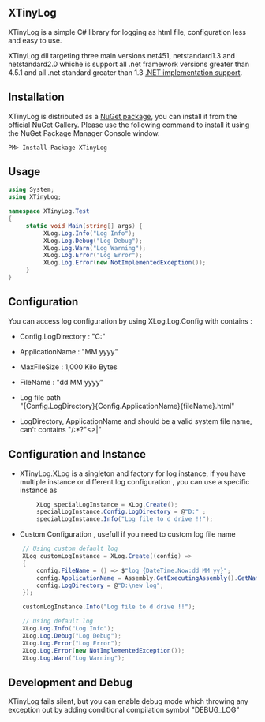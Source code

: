 ## XTinyLog

XTinyLog is a simple C# library for logging as html file, configuration less and easy to use.

XTinyLog dll targeting three main versions net451, netstandard1.3 and netstandard2.0 
whiche is support all .net framework versions greater than 4.5.1 and all .net standard greater than 1.3 [.NET implementation support](https://docs.microsoft.com/en-us/dotnet/standard/net-standard).

## Installation

XTinyLog is distributed as a [NuGet package](https://www.nuget.org/packages/XTinyLog), you can install it from the official NuGet Gallery. Please use the following command to install it using the NuGet Package Manager Console window.

```
PM> Install-Package XTinyLog
```

## Usage
```csharp
using System;
using XTinyLog;

namespace XTinyLog.Test
{
     static void Main(string[] args) {
		  XLog.Log.Info("Log Info");
          XLog.Log.Debug("Log Debug");
		  XLog.Log.Warn("Log Warning");
          XLog.Log.Error("Log Error");
          XLog.Log.Error(new NotImplementedException());
	 }
}
```

## Configuration
You can access log configuration by using XLog.Log.Config with contains :
- Config.LogDirectory 		: "C:\" 
- ApplicationName 		: "MM yyyy"
- MaxFileSize 			: 1,000 Kilo Bytes
- FileName  			: "dd MM yyyy"
	
- Log file path  
"{Config.LogDirectory}\{Config.ApplicationName}\{fileName}.html"
* LogDirectory, ApplicationName and should be a valid system file name, can't contains "\/:*?"<>|"
	
## Configuration and Instance 
- XTinyLog.XLog is a singleton and factory for log instance, if you have multiple instance or different log configuration , you can use a specific instance as

```csharp	
        XLog specialLogInstance = XLog.Create();
        specialLogInstance.Config.LogDirectory = @"D:" ;
        specialLogInstance.Info("Log file to d drive !!");
```

- Custom Configuration , usefull if you need to custom log file name 

```csharp	
	// Using custom default log 
	XLog customLogInstance = XLog.Create((config) =>
	{
		config.FileName = () => $"log_{DateTime.Now:dd MM yy}";
		config.ApplicationName = Assembly.GetExecutingAssembly().GetName().Name;
		config.LogDirectory = @"D:\new log";
	});

	customLogInstance.Info("Log file to d drive !!");

	// Using default log 
	XLog.Log.Info("Log Info");
	XLog.Log.Debug("Log Debug");
	XLog.Log.Error("Log Error");
	XLog.Log.Error(new NotImplementedException());
	XLog.Log.Warn("Log Warning");
```

## Development and Debug
XTinyLog fails silent, but you can enable debug mode which throwing any exception out by adding conditional compilation symbol "DEBUG_LOG"	

